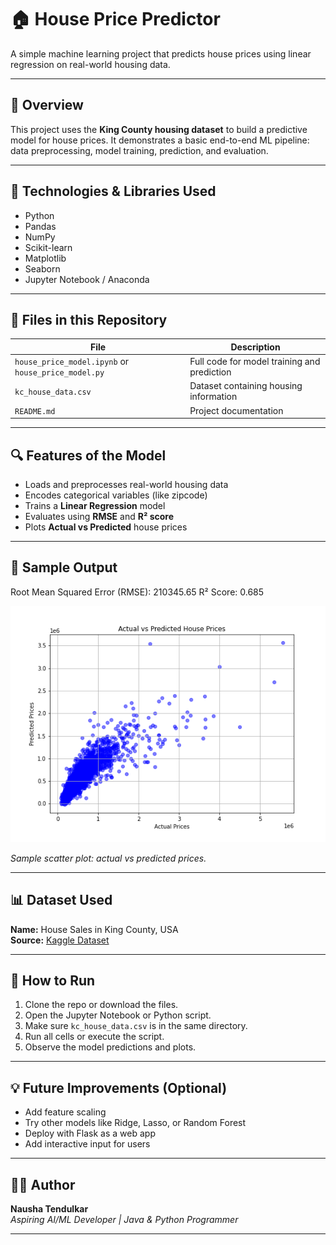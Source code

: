 # 🏠 House Price Predictor

A simple machine learning project that predicts house prices using linear regression on real-world housing data.

---

## 📌 Overview

This project uses the **King County housing dataset** to build a predictive model for house prices. It demonstrates a basic end-to-end ML pipeline: data preprocessing, model training, prediction, and evaluation.

---

## 🧰 Technologies & Libraries Used

- Python
- Pandas
- NumPy
- Scikit-learn
- Matplotlib
- Seaborn
- Jupyter Notebook / Anaconda

---

## 📁 Files in this Repository

| File | Description |
|------|-------------|
| `house_price_model.ipynb` or `house_price_model.py` | Full code for model training and prediction |
| `kc_house_data.csv` | Dataset containing housing information |
| `README.md` | Project documentation |

---

## 🔍 Features of the Model

- Loads and preprocesses real-world housing data
- Encodes categorical variables (like zipcode)
- Trains a **Linear Regression** model
- Evaluates using **RMSE** and **R² score**
- Plots **Actual vs Predicted** house prices

---

## 🔢 Sample Output
Root Mean Squared Error (RMSE): 210345.65 
R² Score: 0.685

![Prediction Plot](prediction_plot.png)
 
*Sample scatter plot: actual vs predicted prices.*

---

## 📊 Dataset Used

**Name:** House Sales in King County, USA  
**Source:** [Kaggle Dataset](https://www.kaggle.com/datasets/harlfoxem/housesalesprediction)

---

## 🚀 How to Run

1. Clone the repo or download the files.
2. Open the Jupyter Notebook or Python script.
3. Make sure `kc_house_data.csv` is in the same directory.
4. Run all cells or execute the script.
5. Observe the model predictions and plots.

---

## 💡 Future Improvements (Optional)

- Add feature scaling
- Try other models like Ridge, Lasso, or Random Forest
- Deploy with Flask as a web app
- Add interactive input for users

---

## 🧑‍🎓 Author

**Nausha Tendulkar**  
*Aspiring AI/ML Developer | Java & Python Programmer*


---

